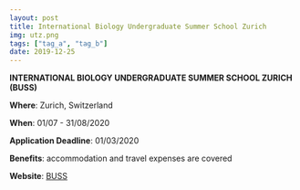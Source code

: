 ```yaml
---
layout: post
title: International Biology Undergraduate Summer School Zurich
img: utz.png
tags: ["tag_a", "tag_b"]
date: 2019-12-25
---
```


**INTERNATIONAL BIOLOGY UNDERGRADUATE SUMMER SCHOOL ZURICH (BUSS)**

**Where**: Zurich, Switzerland

**When**: 01/07 - 31/08/2020

**Application Deadline**: 01/03/2020

**Benefits**: accommodation and travel expenses are covered

**Website**: [BUSS](https://www.biologie.uzh.ch/de/Studium/UndergraduateSummerSchool.html) 

